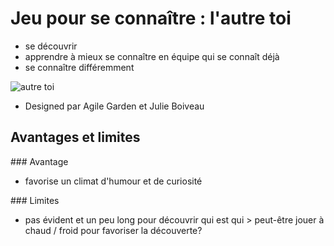 # Jeu pour se connaître : l'autre toi 

* se découvrir
* apprendre à mieux se connaître en équipe qui se connaît déjà
* se connaître différemment

![autre toi](https://igcdn-photos-b-a.akamaihd.net/hphotos-ak-xaf1/t51.2885-15/11017638_801711023251625_1337428667_n.jpg)

* Designed par Agile Garden et Julie Boiveau

## Avantages et limites

### Avantage

* favorise un climat d'humour et de curiosité

### Limites

* pas évident et un peu long pour découvrir qui est qui > peut-être jouer à chaud / froid pour favoriser la découverte?
